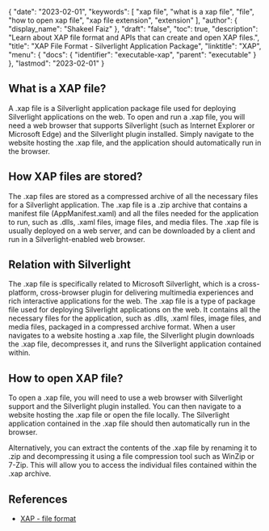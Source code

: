 {
  "date": "2023-02-01",
  "keywords": [
    "xap file",
    "what is a xap file",
    "file",
    "how to open xap file",
    "xap file extension",
    "extension"
  ],
  "author": {
    "display_name": "Shakeel Faiz"
  },
  "draft": "false",
  "toc": true,
  "description": "Learn about XAP file format and APIs that can create and open XAP files.",
  "title": "XAP File Format - Silverlight Application Package",
  "linktitle": "XAP",
  "menu": {
    "docs": {
      "identifier": "executable-xap",
      "parent": "executable"
    }
  },
  "lastmod": "2023-02-01"
}

## What is a XAP file?

A .xap file is a Silverlight application package file used for deploying Silverlight applications on the web. To open and run a .xap file, you will need a web browser that supports Silverlight (such as Internet Explorer or Microsoft Edge) and the Silverlight plugin installed. Simply navigate to the website hosting the .xap file, and the application should automatically run in the browser.

## How XAP files are stored?

The .xap files are stored as a compressed archive of all the necessary files for a Silverlight application. The .xap file is a .zip archive that contains a manifest file (AppManifest.xaml) and all the files needed for the application to run, such as .dlls, .xaml files, image files, and media files. The .xap file is usually deployed on a web server, and can be downloaded by a client and run in a Silverlight-enabled web browser.

## Relation with Silverlight

The .xap file is specifically related to Microsoft Silverlight, which is a cross-platform, cross-browser plugin for delivering multimedia experiences and rich interactive applications for the web. The .xap file is a type of package file used for deploying Silverlight applications on the web. It contains all the necessary files for the application, such as .dlls, .xaml files, image files, and media files, packaged in a compressed archive format. When a user navigates to a website hosting a .xap file, the Silverlight plugin downloads the .xap file, decompresses it, and runs the Silverlight application contained within.

## How to open XAP file?

To open a .xap file, you will need to use a web browser with Silverlight support and the Silverlight plugin installed. You can then navigate to a website hosting the .xap file or open the file locally. The Silverlight application contained in the .xap file should then automatically run in the browser.

Alternatively, you can extract the contents of the .xap file by renaming it to .zip and decompressing it using a file compression tool such as WinZip or 7-Zip. This will allow you to access the individual files contained within the .xap archive.

## References
* [XAP - file format](https://en.wikipedia.org/wiki/XAP_(file_format))
